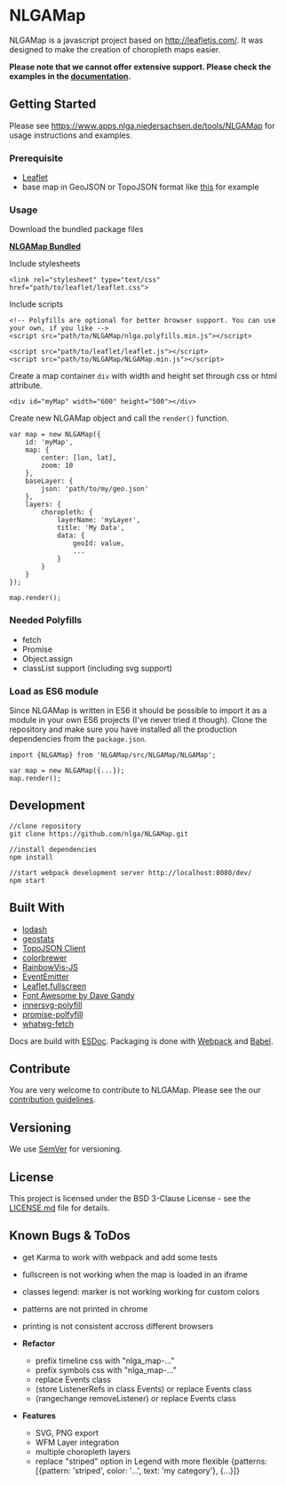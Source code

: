 # NLGAMap

NLGAMap is a javascript project based on http://leafletjs.com/. It was designed to make the creation of choropleth maps easier.

**Please note that we cannot offer extensive support. Please check the examples in the [documentation](https://www.apps.nlga.niedersachsen.de/tools/NLGAMap).**

## Getting Started
Please see https://www.apps.nlga.niedersachsen.de/tools/NLGAMap for usage instructions and examples.

### Prerequisite
- [Leaflet](http://leafletjs.com/)
- base map in GeoJSON or TopoJSON format like [this](https://raw.githubusercontent.com/johan/world.geo.json/master/countries.geo.json) for example

### Usage
Download the bundled package files

**[NLGAMap Bundled](NLGAMap_latest.zip)**

Include stylesheets

    <link rel="stylesheet" type="text/css" href="path/to/leaflet/leaflet.css">

Include scripts

    <!-- Polyfills are optional for better browser support. You can use your own, if you like -->
    <script src="path/to/NLGAMap/nlga.polyfills.min.js"></script>

    <script src="path/to/leaflet/leaflet.js"></script>
    <script src="path/to/NLGAMap/NLGAMap.min.js"></script>

Create a map container `div` with width and height set through css or html attribute.

    <div id="myMap" width="600" height="500"></div>

Create new NLGAMap object and call the `render()` function.
```
var map = new NLGAMap({
    id: 'myMap',
    map: {
        center: [lon, lat],
        zoom: 10
    },
    baseLayer: {
        json: 'path/to/my/geo.json'
    },
    layers: {
        choropleth: {
            layerName: 'myLayer',
            title: 'My Data',
            data: {
                geoId: value,
                ...
            }
        }
    }
});

map.render();
```

### Needed Polyfills
- fetch
- Promise
- Object.assign
- classList support (including svg support)

### Load as ES6 module
Since NLGAMap is written in ES6 it should be possible to import it as a module in your own ES6 projects (I've never tried it though). Clone the repository and make sure you have installed all the production dependencies from the `package.json`.

```
import {NLGAMap} from 'NLGAMap/src/NLGAMap/NLGAMap';

var map = new NLGAMap({...});
map.render();
```

## Development
```
//clone repository
git clone https://github.com/nlga/NLGAMap.git

//install dependencies
npm install

//start webpack development server http://localhost:8080/dev/
npm start
```

## Built With
- [lodash](http://lodash.com)
- [geostats](https://github.com/simogeo/geostats)
- [TopoJSON Client](https://github.com/topojson/topojson-client)
- [colorbrewer](https://github.com/saikocat/colorbrewer)
- [RainbowVis-JS](https://github.com/anomal/RainbowVis-JS)
- [EventEmitter](https://github.com/Olical/EventEmitter)
- [Leaflet.fullscreen](https://github.com/Leaflet/Leaflet.fullscreen)
- [Font Awesome by Dave Gandy](http://fontawesome.io)
- [innersvg-polyfill](https://github.com/dnozay/innersvg-polyfill)
- [promise-polfyfill](https://github.com/taylorhakes/promise-polyfill)
- [whatwg-fetch](https://github.com/github/fetch)

Docs are build with [ESDoc](https://esdoc.org/).
Packaging is done with [Webpack](https://webpack.js.org/) and [Babel](https://babeljs.io/).

## Contribute
You are very welcome to contribute to NLGAMap. Please see the our [contribution guidelines](CONTRIBUTING.md).

## Versioning
We use [SemVer](http://semver.org/) for versioning.

## License
This project is licensed under the BSD 3-Clause License - see the [LICENSE.md](LICENSE.md) file for details.

## Known Bugs & ToDos
+ get Karma to work with webpack and add some tests
+ fullscreen is not working when the map is loaded in an iframe
+ classes legend: marker is not working working for custom colors
+ patterns are not printed in chrome
+ printing is not consistent accross different browsers
+ **Refactor**
    - prefix timeline css with "nlga_map-..."
    - prefix symbols css with "nlga_map-..."
    - replace Events class
    - (store ListenerRefs in class Events) or replace Events class
    - (rangechange removeListener) or replace Events class

+ **Features**
    - SVG, PNG export
    - WFM Layer integration
    - multiple choropleth layers
    - replace "striped" option in Legend with more flexible {patterns: [{pattern: 'striped', color: '...', text: 'my category'}, {...}]}